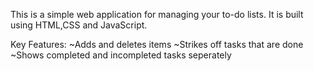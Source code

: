 This is a simple web application for managing your to-do lists. It is built using HTML,CSS and JavaScript.

Key Features:
~Adds and deletes items 
~Strikes off tasks that are done 
~Shows completed and incompleted tasks seperately
